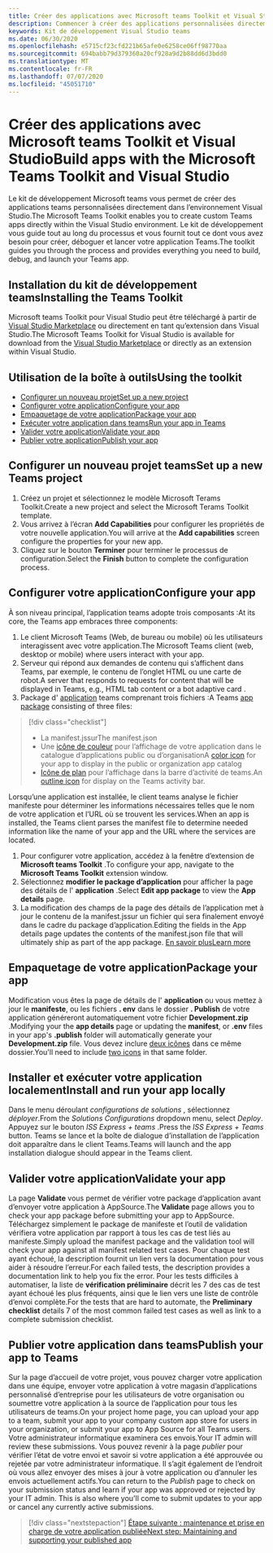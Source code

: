 ```yaml
---
title: Créer des applications avec Microsoft teams Toolkit et Visual Studio
description: Commencer à créer des applications personnalisées directement dans Visual Studio à l’aide du kit de développement Microsoft teams
keywords: Kit de développement Visual Studio teams
ms.date: 06/30/2020
ms.openlocfilehash: e5715cf23cfd221b65afe0e6258ce06ff98770aa
ms.sourcegitcommit: 694babb79d379360a20cf928a9d2b88dd6d3bdd0
ms.translationtype: MT
ms.contentlocale: fr-FR
ms.lasthandoff: 07/07/2020
ms.locfileid: "45051710"
---
```

# <a name="build-apps-with-the-microsoft-teams-toolkit-and-visual-studio"></a><span data-ttu-id="451ad-104">Créer des applications avec Microsoft teams Toolkit et Visual Studio</span><span class="sxs-lookup"><span data-stu-id="451ad-104">Build apps with the Microsoft Teams Toolkit and Visual Studio</span></span>

<span data-ttu-id="451ad-105">Le kit de développement Microsoft teams vous permet de créer des applications teams personnalisées directement dans l’environnement Visual Studio.</span><span class="sxs-lookup"><span data-stu-id="451ad-105">The Microsoft Teams Toolkit enables you to create custom Teams apps directly within the Visual Studio environment.</span></span> <span data-ttu-id="451ad-106">Le kit de développement vous guide tout au long du processus et vous fournit tout ce dont vous avez besoin pour créer, déboguer et lancer votre application Teams.</span><span class="sxs-lookup"><span data-stu-id="451ad-106">The toolkit guides you through the process and provides everything you need to build, debug, and launch your Teams app.</span></span>

## <a name="installing-the-teams-toolkit"></a><span data-ttu-id="451ad-107">Installation du kit de développement teams</span><span class="sxs-lookup"><span data-stu-id="451ad-107">Installing the Teams Toolkit</span></span>

<span data-ttu-id="451ad-108">Microsoft teams Toolkit pour Visual Studio peut être téléchargé à partir de [Visual Studio Marketplace](https://aka.ms/teams-toolkit) ou directement en tant qu’extension dans Visual Studio.</span><span class="sxs-lookup"><span data-stu-id="451ad-108">The Microsoft Teams Toolkit for Visual Studio is available for download from the [Visual Studio Marketplace](https://aka.ms/teams-toolkit) or directly as an extension within Visual Studio.</span></span>

## <a name="using-the-toolkit"></a><span data-ttu-id="451ad-109">Utilisation de la boîte à outils</span><span class="sxs-lookup"><span data-stu-id="451ad-109">Using the toolkit</span></span>

- [<span data-ttu-id="451ad-110">Configurer un nouveau projet</span><span class="sxs-lookup"><span data-stu-id="451ad-110">Set up a new project</span></span>](#set-up-a-new-teams-project)
- [<span data-ttu-id="451ad-111">Configurer votre application</span><span class="sxs-lookup"><span data-stu-id="451ad-111">Configure your app</span></span>](#configure-your-app)
- [<span data-ttu-id="451ad-112">Empaquetage de votre application</span><span class="sxs-lookup"><span data-stu-id="451ad-112">Package your app</span></span>](#package-your-app)
- [<span data-ttu-id="451ad-113">Exécuter votre application dans teams</span><span class="sxs-lookup"><span data-stu-id="451ad-113">Run your app in Teams</span></span>](#install-and-run-your-app-locally)
- [<span data-ttu-id="451ad-114">Valider votre application</span><span class="sxs-lookup"><span data-stu-id="451ad-114">Validate your app</span></span>](#validate-your-app)
- [<span data-ttu-id="451ad-115">Publier votre application</span><span class="sxs-lookup"><span data-stu-id="451ad-115">Publish your app</span></span>](#publish-your-app-to-teams)

## <a name="set-up-a-new-teams-project"></a><span data-ttu-id="451ad-116">Configurer un nouveau projet teams</span><span class="sxs-lookup"><span data-stu-id="451ad-116">Set up a new Teams project</span></span>

1. <span data-ttu-id="451ad-117">Créez un projet et sélectionnez le modèle Microsoft Terams Toolkit.</span><span class="sxs-lookup"><span data-stu-id="451ad-117">Create a new project and select the Microsoft Terams Toolkit template.</span></span>
1. <span data-ttu-id="451ad-118">Vous arrivez à l’écran **Add Capabilities** pour configurer les propriétés de votre nouvelle application.</span><span class="sxs-lookup"><span data-stu-id="451ad-118">You will arrive at the **Add capabilities** screen configure the properties for your new app.</span></span>
1. <span data-ttu-id="451ad-119">Cliquez sur le bouton **Terminer** pour terminer le processus de configuration.</span><span class="sxs-lookup"><span data-stu-id="451ad-119">Select the **Finish** button to complete the configuration process.</span></span>

## <a name="configure-your-app"></a><span data-ttu-id="451ad-120">Configurer votre application</span><span class="sxs-lookup"><span data-stu-id="451ad-120">Configure your app</span></span>

<span data-ttu-id="451ad-121">À son niveau principal, l’application teams adopte trois composants :</span><span class="sxs-lookup"><span data-stu-id="451ad-121">At its core, the Teams app embraces three components:</span></span>

  1. <span data-ttu-id="451ad-122">Le client Microsoft Teams (Web, de bureau ou mobile) où les utilisateurs interagissent avec votre application.</span><span class="sxs-lookup"><span data-stu-id="451ad-122">The Microsoft Teams client (web, desktop or mobile) where users interact with your app.</span></span>
  1. <span data-ttu-id="451ad-123">Serveur qui répond aux demandes de contenu qui s’affichent dans Teams, par exemple, le contenu de l’onglet HTML ou une carte de robot.</span><span class="sxs-lookup"><span data-stu-id="451ad-123">A server that responds to requests for content that will be displayed in Teams, e.g., HTML tab content or a bot adaptive card .</span></span>
  1. <span data-ttu-id="451ad-124">Package d' [application](/concepts/build-and-test/apps-package.md) teams comprenant trois fichiers :</span><span class="sxs-lookup"><span data-stu-id="451ad-124">A Teams [app package](/concepts/build-and-test/apps-package.md) consisting of three files:</span></span>

  > [!div class="checklist"]
  >
  > - <span data-ttu-id="451ad-125">La manifest.jssur</span><span class="sxs-lookup"><span data-stu-id="451ad-125">The manifest.json</span></span> 
  > - <span data-ttu-id="451ad-126">Une [icône de couleur](../resources/schema/manifest-schema.md#icons) pour l’affichage de votre application dans le catalogue d’applications public ou d’organisation</span><span class="sxs-lookup"><span data-stu-id="451ad-126">A [color icon](../resources/schema/manifest-schema.md#icons) for your app to display in the public or organization app catalog</span></span>
 > - <span data-ttu-id="451ad-127">[Icône de plan](../resources/schema/manifest-schema.md#icons) pour l’affichage dans la barre d’activité de teams.</span><span class="sxs-lookup"><span data-stu-id="451ad-127">An [outline icon](../resources/schema/manifest-schema.md#icons) for display on the Teams activity bar.</span></span>

<span data-ttu-id="451ad-128">Lorsqu’une application est installée, le client teams analyse le fichier manifeste pour déterminer les informations nécessaires telles que le nom de votre application et l’URL où se trouvent les services.</span><span class="sxs-lookup"><span data-stu-id="451ad-128">When an app is installed, the Teams client parses the manifest file to determine needed information like the name of your app and the URL where the services are located.</span></span>

1. <span data-ttu-id="451ad-129">Pour configurer votre application, accédez à la fenêtre d’extension de **Microsoft teams Toolkit** .</span><span class="sxs-lookup"><span data-stu-id="451ad-129">To configure your app, navigate to the **Microsoft Teams Toolkit** extension window.</span></span>
1. <span data-ttu-id="451ad-130">Sélectionnez **modifier le package d’application** pour afficher la page des détails de l' **application** .</span><span class="sxs-lookup"><span data-stu-id="451ad-130">Select **Edit app package** to view the **App details** page.</span></span>
1. <span data-ttu-id="451ad-131">La modification des champs de la page des détails de l’application met à jour le contenu de la manifest.jssur un fichier qui sera finalement envoyé dans le cadre du package d’application.</span><span class="sxs-lookup"><span data-stu-id="451ad-131">Editing the fields in the App details page updates the contents of the manifest.json file that will ultimately ship as part of the app package.</span></span> [<span data-ttu-id="451ad-132">En savoir plus</span><span class="sxs-lookup"><span data-stu-id="451ad-132">Learn more</span></span>](https://aka.ms/teams-toolkit-manifest)

## <a name="package-your-app"></a><span data-ttu-id="451ad-133">Empaquetage de votre application</span><span class="sxs-lookup"><span data-stu-id="451ad-133">Package your app</span></span>

<span data-ttu-id="451ad-134">Modification vous êtes la page de détails de l' **application** ou vous mettez à jour le **manifeste**, ou les fichiers **. env** dans le dossier **. Publish** de votre application généreront automatiquement votre fichier **Development.zip** .</span><span class="sxs-lookup"><span data-stu-id="451ad-134">Modifying your the **app details** page or updating the **manifest**, or **.env** files in your app's  **.publish** folder will automatically generate your **Development.zip** file.</span></span> <span data-ttu-id="451ad-135">Vous devez inclure [deux icônes](../concepts/build-and-test/apps-package.md#icons) dans ce même dossier.</span><span class="sxs-lookup"><span data-stu-id="451ad-135">You'll need to include [two icons](../concepts/build-and-test/apps-package.md#icons) in that same folder.</span></span>

## <a name="install-and-run-your-app-locally"></a><span data-ttu-id="451ad-136">Installer et exécuter votre application localement</span><span class="sxs-lookup"><span data-stu-id="451ad-136">Install and run your app locally</span></span>

<span data-ttu-id="451ad-137">Dans le menu déroulant *configurations de solutions* , sélectionnez *déployer*.</span><span class="sxs-lookup"><span data-stu-id="451ad-137">From the *Solutions Configurations* dropdown menu, select *Deploy*.</span></span> <span data-ttu-id="451ad-138">Appuyez sur le bouton *ISS Express + teams* .</span><span class="sxs-lookup"><span data-stu-id="451ad-138">Press the *ISS Express + Teams* button.</span></span> <span data-ttu-id="451ad-139">Teams se lance et la boîte de dialogue d’installation de l’application doit apparaître dans le client Teams.</span><span class="sxs-lookup"><span data-stu-id="451ad-139">Teams will launch and the app installation dialogue should appear in the Teams client.</span></span>

## <a name="validate-your-app"></a><span data-ttu-id="451ad-140">Valider votre application</span><span class="sxs-lookup"><span data-stu-id="451ad-140">Validate your app</span></span>

<span data-ttu-id="451ad-141">La page **Validate** vous permet de vérifier votre package d’application avant d’envoyer votre application à AppSource.</span><span class="sxs-lookup"><span data-stu-id="451ad-141">The **Validate** page allows you to check your app package before submitting your app to AppSource.</span></span> <span data-ttu-id="451ad-142">Téléchargez simplement le package de manifeste et l’outil de validation vérifiera votre application par rapport à tous les cas de test liés au manifeste.</span><span class="sxs-lookup"><span data-stu-id="451ad-142">Simply upload the manifest package and the validation tool will check your app against all manifest related test cases.</span></span> <span data-ttu-id="451ad-143">Pour chaque test ayant échoué, la description fournit un lien vers la documentation pour vous aider à résoudre l’erreur.</span><span class="sxs-lookup"><span data-stu-id="451ad-143">For each failed tests, the description provides a documentation link to help you fix the error.</span></span> <span data-ttu-id="451ad-144">Pour les tests difficiles à automatiser, la liste de **vérification préliminaire** décrit les 7 des cas de test ayant échoué les plus fréquents, ainsi que le lien vers une liste de contrôle d’envoi complète.</span><span class="sxs-lookup"><span data-stu-id="451ad-144">For the tests that are hard to automate, the **Preliminary checklist** details 7 of the most common failed test cases as well as link to a complete submission checklist.</span></span>

## <a name="publish-your-app-to-teams"></a><span data-ttu-id="451ad-145">Publier votre application dans teams</span><span class="sxs-lookup"><span data-stu-id="451ad-145">Publish your app to Teams</span></span>

<span data-ttu-id="451ad-146">Sur la page d’accueil de votre projet, vous pouvez charger votre application dans une équipe, envoyer votre application à votre magasin d’applications personnalisé d’entreprise pour les utilisateurs de votre organisation ou soumettre votre application à la source de l’application pour tous les utilisateurs de teams.</span><span class="sxs-lookup"><span data-stu-id="451ad-146">On your project home page, you can upload your app to a team, submit your app to your company custom app store for users in your organization, or submit your app to App Source for all Teams users.</span></span> <span data-ttu-id="451ad-147">Votre administrateur informatique examinera ces envois.</span><span class="sxs-lookup"><span data-stu-id="451ad-147">Your IT admin will review these submissions.</span></span> <span data-ttu-id="451ad-148">Vous pouvez revenir à la page *publier* pour vérifier l’état de votre envoi et savoir si votre application a été approuvée ou rejetée par votre administrateur informatique. Il s’agit également de l’endroit où vous allez envoyer des mises à jour à votre application ou d’annuler les envois actuellement actifs.</span><span class="sxs-lookup"><span data-stu-id="451ad-148">You can return to the *Publish* page to check on your submission status and learn if your app was approved or rejected by your IT admin. This is also where you'll come to submit updates to your app or cancel any currently active submissions.</span></span>

> [!div class="nextstepaction"]
> [<span data-ttu-id="451ad-149">Étape suivante : maintenance et prise en charge de votre application publiée</span><span class="sxs-lookup"><span data-stu-id="451ad-149">Next step: Maintaining and supporting your published app</span></span>](../concepts/deploy-and-publish/appsource/post-publish/overview.md)
